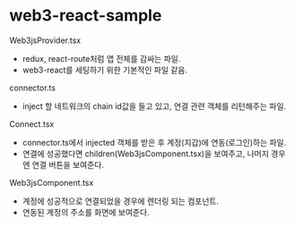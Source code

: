 # web3-react-sample

Web3jsProvider.tsx
- redux, react-route처럼 앱 전체를 감싸는 파일. 
- web3-react를 세팅하기 위한 기본적인 파일 같음.

connector.ts
- inject 할 네트워크의 chain id값을 들고 있고, 연결 관련 객체를 리턴해주는 파일.

Connect.tsx
- connector.ts에서 injected 객체를 받은 후 계정(지갑)에 연동(로그인)하는 파일.
- 연결에 성공했다면 children(Web3jsComponent.tsx)을 보여주고, 나머지 경우엔 연결 버튼을 보여준다.

Web3jsComponent.tsx
- 계정에 성공적으로 연결되었을 경우에 렌더링 되는 컴포넌트.
- 연동된 계정의 주소를 화면에 보여준다.